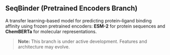 ## SeqBinder (Pretrained Encoders Branch)  

A transfer learning–based model for predicting protein–ligand binding affinity using frozen pretrained encoders: **ESM-2** for protein sequences and **ChemBERTa** for molecular representations.


> **Note:** This branch is under active development. Features and architecture may evolve.


